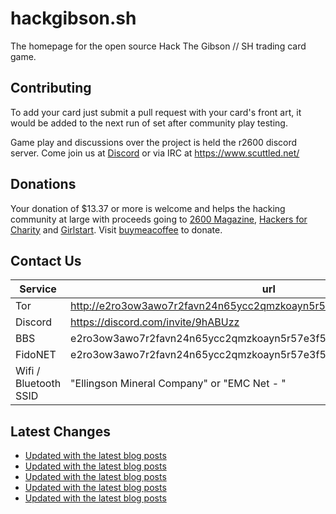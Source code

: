 # hackgibson.sh
The homepage for the open source Hack The Gibson // SH trading card game.


## Contributing

To add your card just submit a pull request with your card's front art, it would be added to the next run of set after community play testing.

Game play and discussions over the project is held the r2600 discord server. Come join us at [Discord](https://discord.com/invite/9hABUzz) or via IRC at https://www.scuttled.net/


## Donations

Your donation of $13.37 or more is welcome and helps the hacking community at large with proceeds going to [2600 Magazine](https://2600.com/), [Hackers for Charity](https://hackersforcharity.org) and [Girlstart](https://girlstart.org).  Visit [buymeacoffee](https://www.buymeacoffee.com/hackgibson.sh) to donate.


## Contact Us

Service | url
-|-
Tor | http://e2ro3ow3awo7r2favn24n65ycc2qmzkoayn5r57e3f56nvjwdcgg32ad.onion
Discord | https://discord.com/invite/9hABUzz
BBS | e2ro3ow3awo7r2favn24n65ycc2qmzkoayn5r57e3f56nvjwdcgg32ad.onion:23
FidoNET | e2ro3ow3awo7r2favn24n65ycc2qmzkoayn5r57e3f56nvjwdcgg32ad.onion:24554
Wifi / Bluetooth SSID | "Ellingson Mineral Company" or "EMC Net - <fidonet address>"

## Latest Changes
<!-- BLOG-POST-LIST:START -->
- [Updated with the latest blog posts](https://github.com/DFW2600/hackgibson.sh/commit/4a3f8cc3ed9e637f75f686b4437e304b9388f20b)
- [Updated with the latest blog posts](https://github.com/DFW2600/hackgibson.sh/commit/de07e2ff741d076cd6061523201ca8955e2591ba)
- [Updated with the latest blog posts](https://github.com/DFW2600/hackgibson.sh/commit/fb8fec0e2b001b246a48bf328da7298bdd6a73d5)
- [Updated with the latest blog posts](https://github.com/DFW2600/hackgibson.sh/commit/f7ebddf8cf79d97143a8d216645a2de7e5e925c5)
- [Updated with the latest blog posts](https://github.com/DFW2600/hackgibson.sh/commit/84276a7e75f84a43f1cb2a7933d186e3fbacc08e)
<!-- BLOG-POST-LIST:END -->
